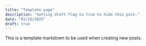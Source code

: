 ```yaml
---
title: "Template page"
description: "Setting draft flag to true to hide this post."
date: "01/16/2025"
draft: true
---
```


This is a template markdown to be used when creating new posts.
